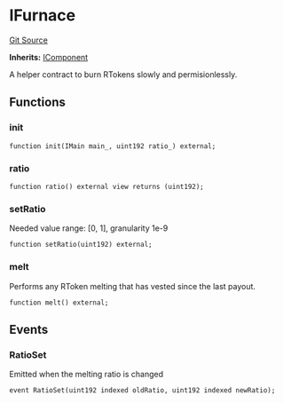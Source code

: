 # IFurnace
[Git Source](https://github.com/larrythecucumber321/protocol/blob/77d337b8595ba96d069ded321419b36a61984170/contracts/interfaces/IFurnace.sol)

**Inherits:**
[IComponent](/tools/docgen/src/contracts/interfaces/IComponent.sol/interface.IComponent.md)

A helper contract to burn RTokens slowly and permisionlessly.


## Functions
### init


```solidity
function init(IMain main_, uint192 ratio_) external;
```

### ratio


```solidity
function ratio() external view returns (uint192);
```

### setRatio

Needed value range: [0, 1], granularity 1e-9


```solidity
function setRatio(uint192) external;
```

### melt

Performs any RToken melting that has vested since the last payout.


```solidity
function melt() external;
```

## Events
### RatioSet
Emitted when the melting ratio is changed


```solidity
event RatioSet(uint192 indexed oldRatio, uint192 indexed newRatio);
```

